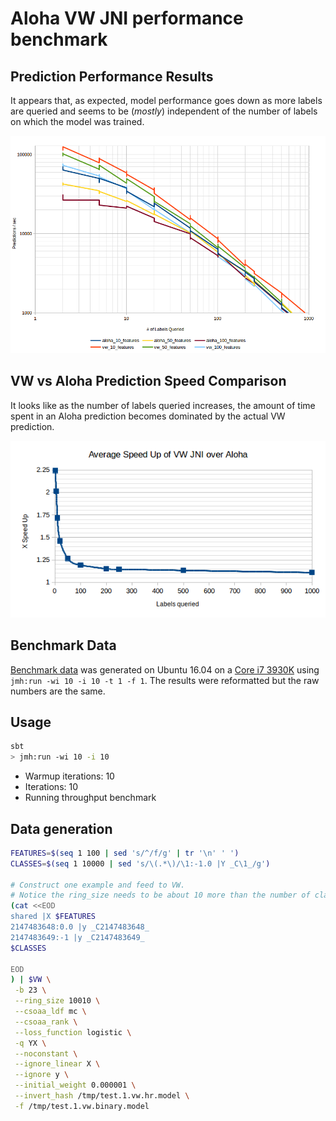 # Aloha VW JNI performance benchmark

## Prediction Performance Results

It appears that, as expected, model performance goes down as more labels are
queried and seems to be (*mostly*) independent of the number of labels on which
the model was trained.

![Aloha VW JNI Performance Benchmark][throughput]

[throughput]: resources/aloha_perf.png

## VW vs Aloha Prediction Speed Comparison

It looks like as the number of labels queried increases, the amount of time
spent in an Aloha prediction becomes dominated by the actual VW prediction.

![Aloha vs VW JNI Performance][comparison]

[comparison]: resources/vw_over_aloha_speedup.png

## Benchmark Data

[Benchmark data][data] was generated on Ubuntu 16.04 on a [Core i7 3930K](http://ark.intel.com/products/63697/Intel-Core-i7-3930K-Processor-12M-Cache-up-to-3_80-GHz)
using `jmh:run -wi 10 -i 10 -t 1 -f 1`.  The results were reformatted but the
raw numbers are the same.

[data]: resources/bench_data_3930k.tsv


## Usage
```bash
sbt
> jmh:run -wi 10 -i 10
```
- Warmup iterations: 10
- Iterations: 10
- Running throughput benchmark


## Data generation
```bash
FEATURES=$(seq 1 100 | sed 's/^/f/g' | tr '\n' ' ')
CLASSES=$(seq 1 10000 | sed 's/\(.*\)/\1:-1.0 |Y _C\1_/g')

# Construct one example and feed to VW.  
# Notice the ring_size needs to be about 10 more than the number of classes.
(cat <<EOD
shared |X $FEATURES
2147483648:0.0 |y _C2147483648_
2147483649:-1 |y _C2147483649_
$CLASSES

EOD
) | $VW \
 -b 23 \
 --ring_size 10010 \
 --csoaa_ldf mc \
 --csoaa_rank \
 --loss_function logistic \
 -q YX \
 --noconstant \
 --ignore_linear X \
 --ignore y \
 --initial_weight 0.000001 \
 --invert_hash /tmp/test.1.vw.hr.model \
 -f /tmp/test.1.vw.binary.model
 ```

